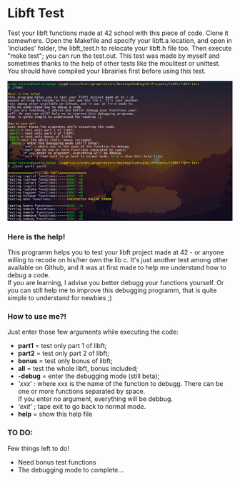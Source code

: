 # Libft Test  
Test your libft functions made at 42 school with this piece of code. Clone it somewhere. Open the Makefile and specify your libft.a location, and open in 'includes' folder, the libft_test.h to relocate your libft.h file too. Then execute "make test"; you can run the test.out.
This test was made by myself and sometimes thanks to the help of other tests like the moulitest or unittest. You should have compiled your librairies first before using this test.

![example](https://raw.githubusercontent.com/Kant1-0/libft-test/master/img-test.png)

### Here is the help!  
This programm helps you to test your libft project made at 42 - or anyone willing to recode on his/her own the lib c. It's just another test among other available on Github, and it was at first made to help me understand how to debug a code.  
If you are learning, I advise you better debugg your functions yourself. Or you can still help me to improve this debugging programm, that is quite simple to understand for newbies ;)  

### How to use me?!  
Just enter those few arguments while executing the code:  
* **part1** = test only part 1 of libft;  
* **part2** = test only part 2 of libft;  
* **bonus** = test only bonus of libft;  
* **all** = test the whole libft, bonus included;  
* **-debug** = enter the debugging mode (still beta);  
 * *'xxx*' : where xxx is the name of the function to debugg. There can be one or more functions separated by space.  
If you enter no argument, everything will be debbug.  
 * *'exit'* ; tape exit to go back to normal mode.  
* **help** = show this help file  

### TO DO:  
Few things left to do!
* Need bonus test functions
* The debugging mode to complete...
